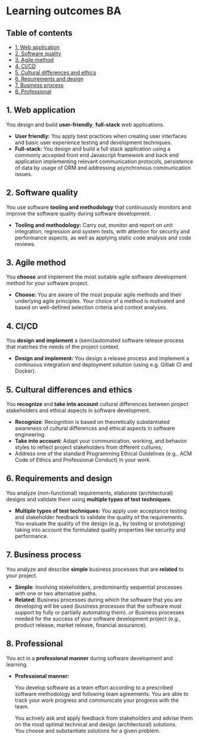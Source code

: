 # Learning outcomes BA
## Table of contents
- [1. Web application](#1-web-application)
- [2. Software quality](#2-software-quality)
- [3. Agile method](#3-agile-method)
- [4. CI/CD](#4-cicd)
- [5. Cultural differences and ethics](#5-cultural-differences-and-ethics)
- [6. Requirements and design](#6-requirements-and-design)
- [7. Business process](#7-business-process)
- [8. Professional](#8-professional)

## 1. Web application
You design and build **user-friendly**, **full-stack** web applications.
- **User friendly:** You apply best practices when creating user interfaces and basic user experience testing and development techniques.
- **Full-stack:** You design and build a full stack application using a commonly accepted front end Javascript framework and back end application implementing relevant communication protocols, persistence of data by usage of ORM and addressing asynchronous communication issues.

## 2. Software quality
You use software **tooling and methodology** that continuously monitors and improve the software quality during software development.
- **Tooling and methodology:** Carry out, monitor and report on unit integration, regression and system tests, with attention for security and performance aspects, as well as applying static code analysis and code reviews.

## 3. Agile method
You **choose** and implement the most suitable agile software development method for your software project.
- **Choose:** You are aware of the most popular agile methods and their underlying agile principles. Your choice of a method is motivated and based on well-defined selection criteria and context analyses.

## 4. CI/CD
You **design and implement** a (semi)automated software release process that matches the needs of the project context.
- **Design and implement:** You design a release process and implement a continuous integration and deployment solution (using e.g. Gitlab CI and Docker).

## 5. Cultural differences and ethics
You **recognize** and **take into account** cultural differences between project stakeholders and ethical aspects in software development.
- **Recognize**: Recognition is based on theoretically substantiated awareness of cultural differences and ethical aspects in software engineering.
- **Take into account:** Adapt your communication, working, and behavior styles to reflect project stakeholders from different cultures;
- Address one of the standard Programming Ethical Guidelines (e.g., ACM Code of Ethics and Professional Conduct) in your work.

## 6. Requirements and design
You analyze (non-functional) requirements, elaborate (architectural) designs and validate them using **multiple types of test techniques**.
- **Multiple types of test techniques:** You apply user acceptance testing and stakeholder feedback to validate the quality of the requirements. You evaluate the quality of the design (e.g., by testing or prototyping) taking into account the formulated quality properties like security and performance.

## 7. Business process
You analyze and describe **simple** business processes that are **related** to your project.
- **Simple**: Involving stakeholders, predominantly sequential processes with one or two alternative paths.
- **Related**: Business processes during which the software that you are developing will be used (business processes that the software must support by fully or partially automating them). 
  _or_
  Business processes needed for the success of your software development project (e.g., product release, market release, financial assurance).

## 8. Professional
You act in a **professional manner** during software development and learning.
- **Professional manner:** 
  
  You develop software as a team effort according to a prescribed software methodology and following team agreements. You are able to track your work progress and communicate your progress with the team.
  
  You actively ask and apply feedback from stakeholders and advise them on the most optimal technical and design (architectural) solutions.  
  You choose and substantiate solutions for a given problem.